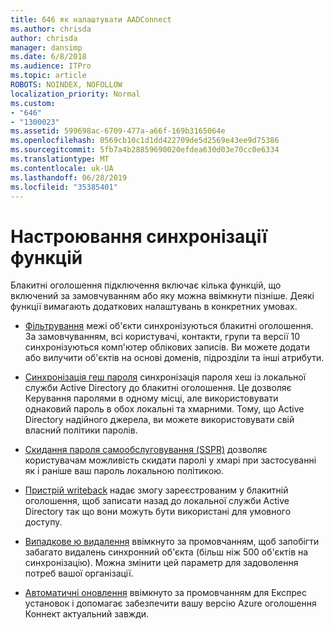 ```yaml
---
title: 646 як налаштувати AADConnect
ms.author: chrisda
author: chrisda
manager: dansimp
ms.date: 6/8/2018
ms.audience: ITPro
ms.topic: article
ROBOTS: NOINDEX, NOFOLLOW
localization_priority: Normal
ms.custom:
- "646"
- "1300023"
ms.assetid: 599698ac-6709-477a-a66f-169b3165064e
ms.openlocfilehash: 0569cb10c1d1dd422709de5d2569e43ee9d75386
ms.sourcegitcommit: 5fb7a4b28859690020efdea630d03e70cc0e6334
ms.translationtype: MT
ms.contentlocale: uk-UA
ms.lasthandoff: 06/28/2019
ms.locfileid: "35385401"
---
```

# <a name="configure-sync-features"></a>Настроювання синхронізації функцій

Блакитні оголошення підключення включає кілька функцій, що включений за замовчуванням або яку можна ввімкнути пізніше. Деякі функції вимагають додаткових налаштувань в конкретних умовах.

- [Фільтрування](https://docs.microsoft.com/azure/active-directory/connect/active-directory-aadconnectsync-configure-filtering) межі об'єкти синхронізуються блакитні оголошення. За замовчуванням, всі користувачі, контакти, групи та версії 10 синхронізуються комп'ютер облікових записів. Ви можете додати або вилучити об'єктів на основі доменів, підрозділи та інші атрибути.

- [Синхронізація геш пароля](https://docs.microsoft.com/azure/active-directory/connect/active-directory-aadconnectsync-implement-password-hash-synchronization) синхронізація пароля хеш із локальної служби Active Directory до блакитні оголошення. Це дозволяє Керування паролями в одному місці, але використовувати однаковий пароль в обох локальні та хмарними. Тому, що Active Directory надійного джерела, ви можете використовувати свій власний політики паролів.

- [Скидання пароля самообслуговування (SSPR)](https://docs.microsoft.com/azure/active-directory/authentication/quickstart-sspr) дозволяє користувачам можливість скидати паролі у хмарі при застосуванні як і раніше ваш пароль локальною політикою.

- [Пристрій writeback](https://docs.microsoft.com/azure/active-directory/connect/active-directory-aadconnect-feature-device-writeback) надає змогу зареєстрованим у блакитній оголошення, щоб записати назад до локальної служби Active Directory так що вони можуть бути використані для умовного доступу.

- [Випадкове ю видалення](https://docs.microsoft.com/azure/active-directory/connect/active-directory-aadconnectsync-feature-prevent-accidental-deletes) ввімкнуто за промовчанням, щоб запобігти забагато видалень синхронний об'єкта (більш ніж 500 об'єктів на синхронізацію). Можна змінити цей параметр для задоволення потреб вашої організації.

- [Автоматичні оновлення](https://docs.microsoft.com/azure/active-directory/connect/active-directory-aadconnect-feature-automatic-upgrade) ввімкнуто за промовчанням для Експрес установок і допомагає забезпечити вашу версію Azure оголошення Коннект актуальний завжди.
